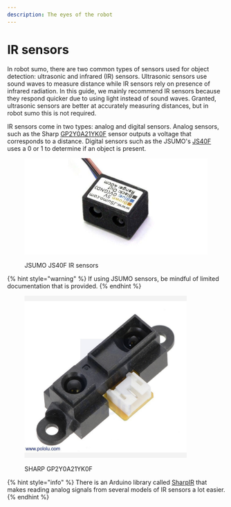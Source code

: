 ```yaml
---
description: The eyes of the robot
---
```


# IR sensors

In robot sumo, there are two common types of sensors used for object detection: ultrasonic and infrared (IR) sensors. Ultrasonic sensors use sound waves to measure distance while IR sensors rely on presence of infrared radiation. In this guide, we mainly recommend IR sensors because they respond quicker due to using light instead of sound waves. Granted, ultrasonic sensors are better at accurately measuring distances, but in robot sumo this is not required.&#x20;



IR sensors come in two types: analog and digital sensors. Analog sensors, such as the Sharp [GP2Y0A21YK0F](https://www.pololu.com/product/136) sensor outputs a voltage that corresponds to a distance. Digital sensors such as the JSUMO's  [JS40F](https://www.jsumo.com/js40f-digital-infrared-ir-distance-sensor-min-40-cm-range) uses a 0 or 1 to determine if an object is present.





<figure><img src="../../.gitbook/assets/image (2).png" alt=""><figcaption><p>JSUMO JS40F IR sensors</p></figcaption></figure>

{% hint style="warning" %}
If using JSUMO sensors, be mindful of limited documentation that is provided.&#x20;
{% endhint %}

<figure><img src="../../.gitbook/assets/image (3).png" alt="" width="375"><figcaption><p>SHARP GP2Y0A21YK0F</p></figcaption></figure>

{% hint style="info" %}
There is an Arduino library called [SharpIR](https://www.arduino.cc/reference/en/libraries/sharpir/) that makes reading analog signals from several models of IR sensors a lot easier.&#x20;
{% endhint %}


